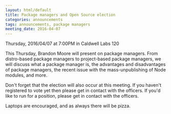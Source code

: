 ```yaml
---
layout: html/default
title: Package managers and Open Source election
categories: announcements
tags: announcements, package managers
meeting_date: 2016-04-07
---
```


Thursday, 2016/04/07 at 7:00PM in Caldwell Labs 120

This Thursday, Brandon Moore will present on package managers. From distro-based package managers to project-based package managers, we will discuss what a package manager is, the advantages and disadvantages of package managers, the recent issue with the mass-unpublishing of Node modules, and more.

Don't forget that the election will also occur at this meeting. If you haven't registered to vote yet then please get in contact with the officers. If you'd like to run for a position, please get in contact with the officers.

Laptops are encouraged, and as always there will be pizza.
